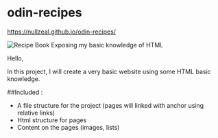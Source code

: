 # odin-recipes

https://nullzeal.github.io/odin-recipes/

![Recipe Book](https://images-na.ssl-images-amazon.com/images/I/71p-uMsPA4L.jpg)
Exposing my basic knowledge of HTML

Hello, 

In this project, I will create a very basic website using some HTML basic knowledge.

##Included : 

- A file structure for the project (pages will linked with anchor using relative links)
- Html structure for pages
- Content on the pages (images, lists)
